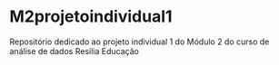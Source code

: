 # M2projetoindividual1
Repositório dedicado ao projeto individual 1 do Módulo 2 do curso de análise de dados Resilia Educação
